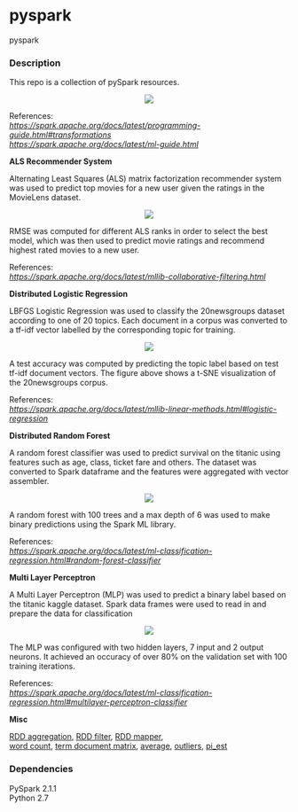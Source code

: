 # pyspark
pyspark

### Description

This repo is a collection of pySpark resources.

<p align="center">
<img src="https://github.com/vsmolyakov/pyspark/blob/master/figures/spark.png" />
</p>

References:  
*https://spark.apache.org/docs/latest/programming-guide.html#transformations*  
*https://spark.apache.org/docs/latest/ml-guide.html*

**ALS Recommender System**

Alternating Least Squares (ALS) matrix factorization recommender system was used to predict top movies for a new user given the ratings in the MovieLens dataset.

<p align="center">
<img src="https://github.com/vsmolyakov/pyspark/blob/master/figures/als.png" />
</p>

RMSE was computed for different ALS ranks in order to select the best model, which was then used to predict movie ratings and recommend highest rated movies to a new user.

References:  
*https://spark.apache.org/docs/latest/mllib-collaborative-filtering.html*  

**Distributed Logistic Regression**

LBFGS Logistic Regression was used to classify the 20newsgroups dataset according to one of 20 topics. Each document in a corpus was converted to a tf-idf vector labelled by the corresponding topic for training. 

<p align="center">
<img src="https://github.com/vsmolyakov/pyspark/blob/master/figures/20newsgroups.png" />
</p>

A test accuracy was computed by predicting the topic label based on test tf-idf document vectors. The figure above shows a t-SNE visualization of the 20newsgroups corpus.

References:  
*https://spark.apache.org/docs/latest/mllib-linear-methods.html#logistic-regression*  

**Distributed Random Forest**

A random forest classifier was used to predict survival on the titanic using features such as age, class, ticket fare and others. The dataset was converted to Spark dataframe and the features were aggregated with vector assembler.

<p align="center">
<img src="https://github.com/vsmolyakov/pyspark/blob/master/figures/random_forrest.png" />
</p>

A random forest with 100 trees and a max depth of 6 was used to make binary predictions using the Spark ML library.

References:  
*https://spark.apache.org/docs/latest/ml-classification-regression.html#random-forest-classifier*  

**Multi Layer Perceptron**

A Multi Layer Perceptron (MLP) was used to predict a binary label based on the titanic kaggle dataset. Spark data frames were used to read in and prepare the data for classification

<p align="center">
<img src="https://github.com/vsmolyakov/pyspark/blob/master/figures/mlp.png" />
</p>

The MLP was configured with two hidden layers, 7 input and 2 output neurons. It achieved an occuracy of over 80% on the validation set with 100 training iterations. 

References:  
*https://spark.apache.org/docs/latest/ml-classification-regression.html#multilayer-perceptron-classifier* 


**Misc**

[RDD aggregation](https://github.com/vsmolyakov/pyspark/blob/master/aggregate.py), [RDD filter](https://github.com/vsmolyakov/pyspark/blob/master/basic_filter.py), [RDD mapper](https://github.com/vsmolyakov/pyspark/blob/master/mapper.py),     
[word count](https://github.com/vsmolyakov/pyspark/blob/master/word_count.py), [term document matrix](https://github.com/vsmolyakov/pyspark/blob/master/term_doc.py), [average](https://github.com/vsmolyakov/pyspark/blob/master/average.py), [outliers](https://github.com/vsmolyakov/pyspark/blob/master/outliers.py), [pi_est](https://github.com/vsmolyakov/pyspark/blob/master/pi_est.py)
 
### Dependencies

PySpark 2.1.1  
Python 2.7

